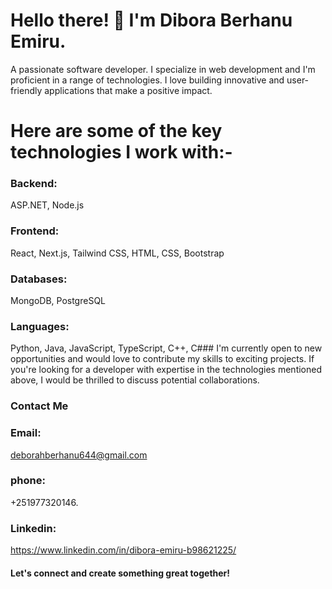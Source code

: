 
# Hello there! 👋 I'm Dibora Berhanu Emiru.
A passionate software developer. I specialize in web development and I'm proficient in a range of technologies. I love building innovative and user-friendly applications that make a positive impact.
# Here are some of the key technologies I work with:- 
### Backend: 
ASP.NET, Node.js 
### Frontend: 
React, Next.js, Tailwind CSS, HTML, CSS, Bootstrap 
### Databases: 
MongoDB, PostgreSQL
### Languages: 
Python, Java, JavaScript, TypeScript, C++, C### 
I'm currently open to new opportunities and would love to contribute my skills to exciting projects. If you're looking for a developer with expertise in the technologies mentioned above, I would be thrilled to discuss potential collaborations.
### Contact Me
### Email: 
deborahberhanu644@gmail.com
### phone:
+251977320146.
### Linkedin:
https://www.linkedin.com/in/dibora-emiru-b98621225/
#### Let's connect and create something great together!


